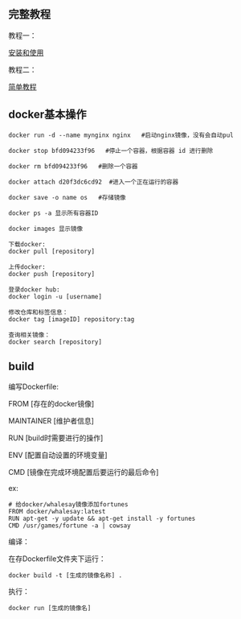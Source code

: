 
## 完整教程
教程一：

[安装和使用](https://www.digitalocean.com/community/tutorials/how-to-install-and-use-docker-on-ubuntu-18-04#step-4-%E2%80%94-working-with-docker-images)

教程二：

[简单教程](https://docs.khadas.com/vim1/InstallDocker.html)

## docker基本操作
```
docker run -d --name mynginx nginx   #启动nginx镜像，没有会自动pul

docker stop bfd094233f96   #停止一个容器，根据容器 id 进行删除

docker rm bfd094233f96   #删除一个容器

docker attach d20f3dc6cd92  #进入一个正在运行的容器

docker save -o name os   #存储镜像

docker ps -a 显示所有容器ID

docker images 显示镜像
```

```
下载docker:
docker pull [repository]

上传docker:
docker push [repository]

登录docker hub:
docker login -u [username]

修改仓库和标签信息：
docker tag [imageID] repository:tag

查询相关镜像：
docker search [repository]
```

## build

编写Dockerfile:

FROM [存在的docker镜像]

MAINTAINER [维护者信息]

RUN [build时需要进行的操作]

ENV [配置自动设置的环境变量]

CMD [镜像在完成环境配置后要运行的最后命令]

ex:

```
# 给docker/whalesay镜像添加fortunes
FROM docker/whalesay:latest
RUN apt-get -y update && apt-get install -y fortunes
CMD /usr/games/fortune -a | cowsay
```

编译：

在存Dockerfile文件夹下运行：

```
docker build -t [生成的镜像名称] .
```

执行：

```
docker run [生成的镜像名]
```

